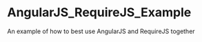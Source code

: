 AngularJS_RequireJS_Example
===========================

An example of how to best use AngularJS and RequireJS together
